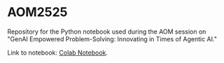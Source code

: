 # AOM2525

Repository for the Python notebook used during the AOM session on "GenAI Empowered Problem-Solving: Innovating in Times of Agentic AI."

Link to notebook: [Colab Notebook](https://colab.research.google.com/drive/1p5p9P-4g9pG2lE6-NNsCBj63WmFPhmnL?usp=sharing).
